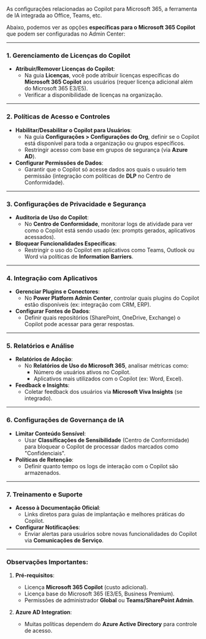 As configurações relacionadas ao Copilot para Microsoft 365, a ferramenta de IA integrada ao Office, Teams, etc.

Abaixo, podemos ver as opções **específicas para o Microsoft 365 Copilot** que podem ser configuradas no Admin Center:

---

### **1. Gerenciamento de Licenças do Copilot**  
- **Atribuir/Remover Licenças do Copilot**:  
  - Na guia **Licenças**, você pode atribuir licenças específicas do **Microsoft 365 Copilot** aos usuários (requer licença adicional além do Microsoft 365 E3/E5).  
  - Verificar a disponibilidade de licenças na organização.  

---

### **2. Políticas de Acesso e Controles**  
- **Habilitar/Desabilitar o Copilot para Usuários**:  
  - Na guia **Configurações > Configurações do Org**, definir se o Copilot está disponível para toda a organização ou grupos específicos.  
  - Restringir acesso com base em grupos de segurança (via **Azure AD**).  
- **Configurar Permissões de Dados**:  
  - Garantir que o Copilot só acesse dados aos quais o usuário tem permissão (integração com políticas de **DLP** no Centro de Conformidade).  

---

### **3. Configurações de Privacidade e Segurança**  
- **Auditoria de Uso do Copilot**:  
  - No **Centro de Conformidade**, monitorar logs de atividade para ver como o Copilot está sendo usado (ex: prompts gerados, aplicativos acessados).  
- **Bloquear Funcionalidades Específicas**:  
  - Restringir o uso do Copilot em aplicativos como Teams, Outlook ou Word via políticas de **Information Barriers**.  

---

### **4. Integração com Aplicativos**  
- **Gerenciar Plugins e Conectores**:  
  - No **Power Platform Admin Center**, controlar quais plugins do Copilot estão disponíveis (ex: integração com CRM, ERP).  
- **Configurar Fontes de Dados**:  
  - Definir quais repositórios (SharePoint, OneDrive, Exchange) o Copilot pode acessar para gerar respostas.  

---

### **5. Relatórios e Análise**  
- **Relatórios de Adoção**:  
  - No **Relatórios de Uso do Microsoft 365**, analisar métricas como:  
    - Número de usuários ativos no Copilot.  
    - Aplicativos mais utilizados com o Copilot (ex: Word, Excel).  
- **Feedback e Insights**:  
  - Coletar feedback dos usuários via **Microsoft Viva Insights** (se integrado).  

---

### **6. Configurações de Governança de IA**  
- **Limitar Conteúdo Sensível**:  
  - Usar **Classificações de Sensibilidade** (Centro de Conformidade) para bloquear o Copilot de processar dados marcados como "Confidenciais".  
- **Políticas de Retenção**:  
  - Definir quanto tempo os logs de interação com o Copilot são armazenados.  

---

### **7. Treinamento e Suporte**  
- **Acesso à Documentação Oficial**:  
  - Links diretos para guias de implantação e melhores práticas do Copilot.  
- **Configurar Notificações**:  
  - Enviar alertas para usuários sobre novas funcionalidades do Copilot via **Comunicações de Serviço**.  

---

### **Observações Importantes:**  
1. **Pré-requisitos**:  
   - Licença **Microsoft 365 Copilot** (custo adicional).  
   - Licença base do Microsoft 365 (E3/E5, Business Premium). 
   - Permissões de administrador **Global** ou **Teams/SharePoint Admin**.  

2. **Azure AD Integration**:  
   - Muitas políticas dependem do **Azure Active Directory** para controle de acesso.